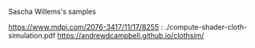Sascha Willems's samples

https://www.mdpi.com/2076-3417/11/17/8255  : ./compute-shader-cloth-simulation.pdf
https://andrewdcampbell.github.io/clothsim/